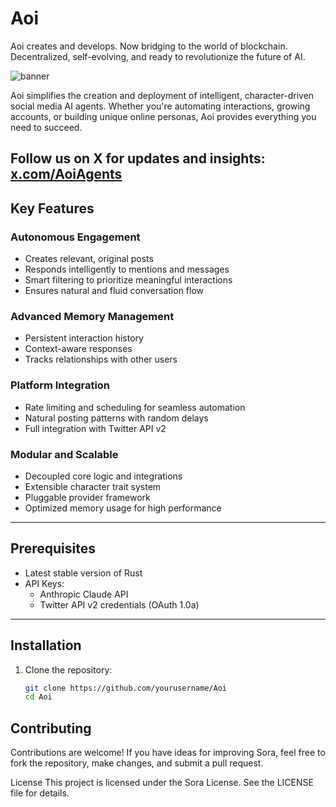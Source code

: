 # Aoi
Aoi creates and develops. Now bridging to the world of blockchain. Decentralized, self-evolving, and ready to revolutionize the future of AI.

![banner](https://i.postimg.cc/432hgb5X/AOI-AGENTS.png)

Aoi simplifies the creation and deployment of intelligent, character-driven social media AI agents. Whether you're automating interactions, growing accounts, or building unique online personas, Aoi provides everything you need to succeed.

Follow us on X for updates and insights: [x.com/AoiAgents](https://x.com/AoiAgents)
---
## Key Features
### Autonomous Engagement
- Creates relevant, original posts
- Responds intelligently to mentions and messages
- Smart filtering to prioritize meaningful interactions
- Ensures natural and fluid conversation flow
### Advanced Memory Management
- Persistent interaction history
- Context-aware responses
- Tracks relationships with other users
### Platform Integration
- Rate limiting and scheduling for seamless automation
- Natural posting patterns with random delays
- Full integration with Twitter API v2
### Modular and Scalable
- Decoupled core logic and integrations
- Extensible character trait system
- Pluggable provider framework
- Optimized memory usage for high performance
---
## Prerequisites
- Latest stable version of Rust
- API Keys:
  - Anthropic Claude API
  - Twitter API v2 credentials (OAuth 1.0a)
---
## Installation
1. Clone the repository:
   ```bash
   git clone https://github.com/yourusername/Aoi
   cd Aoi
## Contributing
Contributions are welcome! If you have ideas for improving Sora, feel free to fork the repository, make changes, and submit a pull request.

License
This project is licensed under the Sora License. See the LICENSE file for details.
